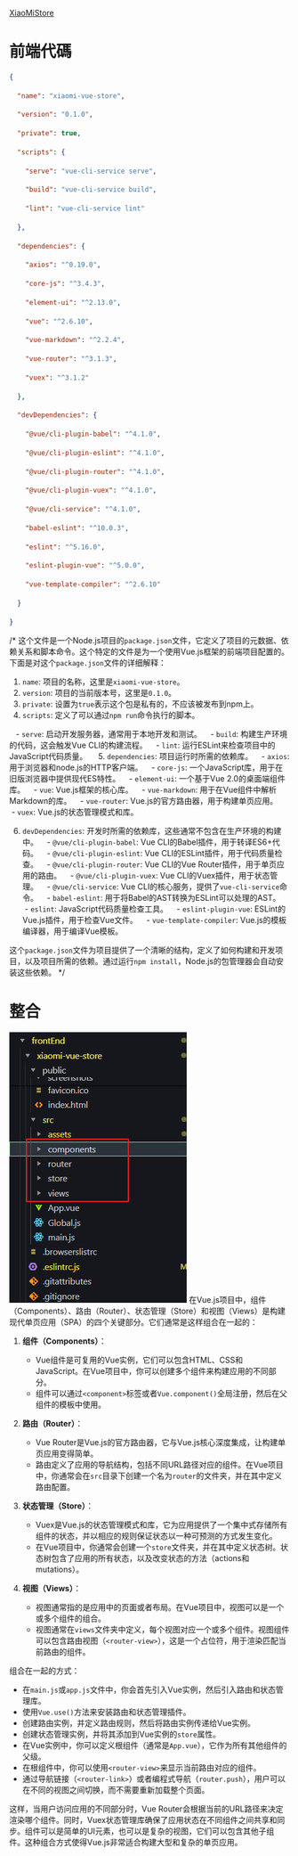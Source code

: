 [XiaoMiStore](C:\Users\Administrator\Documents\Mycodes\Java\XiaoMiStore)
# 前端代碼

```json
{

  "name": "xiaomi-vue-store",

  "version": "0.1.0",

  "private": true,

  "scripts": {

    "serve": "vue-cli-service serve",

    "build": "vue-cli-service build",

    "lint": "vue-cli-service lint"

  },

  "dependencies": {

    "axios": "^0.19.0",

    "core-js": "^3.4.3",

    "element-ui": "^2.13.0",

    "vue": "^2.6.10",

    "vue-markdown": "^2.2.4",

    "vue-router": "^3.1.3",

    "vuex": "^3.1.2"

  },

  "devDependencies": {

    "@vue/cli-plugin-babel": "^4.1.0",

    "@vue/cli-plugin-eslint": "^4.1.0",

    "@vue/cli-plugin-router": "^4.1.0",

    "@vue/cli-plugin-vuex": "^4.1.0",

    "@vue/cli-service": "^4.1.0",

    "babel-eslint": "^10.0.3",

    "eslint": "^5.16.0",

    "eslint-plugin-vue": "^5.0.0",

    "vue-template-compiler": "^2.6.10"

  }

}

```

/* 这个文件是一个Node.js项目的`package.json`文件，它定义了项目的元数据、依赖关系和脚本命令。这个特定的文件是为一个使用Vue.js框架的前端项目配置的。下面是对这个`package.json`文件的详细解释：

  

1. `name`: 项目的名称，这里是`xiaomi-vue-store`。
2. `version`: 项目的当前版本号，这里是`0.1.0`。
3. `private`: 设置为`true`表示这个包是私有的，不应该被发布到npm上。
4. `scripts`: 定义了可以通过`npm run`命令执行的脚本。

   - `serve`: 启动开发服务器，通常用于本地开发和测试。
   - `build`: 构建生产环境的代码，这会触发Vue CLI的构建流程。
   - `lint`: 运行ESLint来检查项目中的JavaScript代码质量。
   
5. `dependencies`: 项目运行时所需的依赖库。
   - `axios`: 用于浏览器和node.js的HTTP客户端。
   - `core-js`: 一个JavaScript库，用于在旧版浏览器中提供现代ES特性。
   - `element-ui`: 一个基于Vue 2.0的桌面端组件库。
   - `vue`: Vue.js框架的核心库。
   - `vue-markdown`: 用于在Vue组件中解析Markdown的库。
   - `vue-router`: Vue.js的官方路由器，用于构建单页应用。
   - `vuex`: Vue.js的状态管理模式和库。

6. `devDependencies`: 开发时所需的依赖库，这些通常不包含在生产环境的构建中。
   - `@vue/cli-plugin-babel`: Vue CLI的Babel插件，用于转译ES6+代码。
   - `@vue/cli-plugin-eslint`: Vue CLI的ESLint插件，用于代码质量检查。
   - `@vue/cli-plugin-router`: Vue CLI的Vue Router插件，用于单页应用的路由。
   - `@vue/cli-plugin-vuex`: Vue CLI的Vuex插件，用于状态管理。
   - `@vue/cli-service`: Vue CLI的核心服务，提供了`vue-cli-service`命令。
   - `babel-eslint`: 用于将Babel的AST转换为ESLint可以处理的AST。
   - `eslint`: JavaScript代码质量检查工具。
   - `eslint-plugin-vue`: ESLint的Vue.js插件，用于检查Vue文件。
   - `vue-template-compiler`: Vue.js的模板编译器，用于编译Vue模板。

  

这个`package.json`文件为项目提供了一个清晰的结构，定义了如何构建和开发项目，以及项目所需的依赖。通过运行`npm install`，Node.js的包管理器会自动安装这些依赖。 */

# 整合
![](assets/img/Pasted%20image%2020240301120444.png)
在Vue.js项目中，组件（Components）、路由（Router）、状态管理（Store）和视图（Views）是构建现代单页应用（SPA）的四个关键部分。它们通常是这样组合在一起的：

1. **组件（Components）**：
   - Vue组件是可复用的Vue实例，它们可以包含HTML、CSS和JavaScript。在Vue项目中，你可以创建多个组件来构建应用的不同部分。
   - 组件可以通过`<component>`标签或者`Vue.component()`全局注册，然后在父组件的模板中使用。

2. **路由（Router）**：
   - Vue Router是Vue.js的官方路由器，它与Vue.js核心深度集成，让构建单页应用变得简单。
   - 路由定义了应用的导航结构，包括不同URL路径对应的组件。在Vue项目中，你通常会在`src`目录下创建一个名为`router`的文件夹，并在其中定义路由配置。

3. **状态管理（Store）**：
   - Vuex是Vue.js的状态管理模式和库，它为应用提供了一个集中式存储所有组件的状态，并以相应的规则保证状态以一种可预测的方式发生变化。
   - 在Vue项目中，你通常会创建一个`store`文件夹，并在其中定义状态树。状态树包含了应用的所有状态，以及改变状态的方法（actions和mutations）。

4. **视图（Views）**：
   - 视图通常指的是应用中的页面或者布局。在Vue项目中，视图可以是一个或多个组件的组合。
   - 视图通常在`views`文件夹中定义，每个视图对应一个或多个组件。视图组件可以包含路由视图（`<router-view>`），这是一个占位符，用于渲染匹配当前路由的组件。

组合在一起的方式：

- 在`main.js`或`app.js`文件中，你会首先引入Vue实例，然后引入路由和状态管理库。
- 使用`Vue.use()`方法来安装路由和状态管理插件。
- 创建路由实例，并定义路由规则，然后将路由实例传递给Vue实例。
- 创建状态管理实例，并将其添加到Vue实例的`store`属性。
- 在Vue实例中，你可以定义根组件（通常是`App.vue`），它作为所有其他组件的父级。
- 在根组件中，你可以使用`<router-view>`来显示当前路由对应的组件。
- 通过导航链接（`<router-link>`）或者编程式导航（`router.push`），用户可以在不同的视图之间切换，而不需要重新加载整个页面。

这样，当用户访问应用的不同部分时，Vue Router会根据当前的URL路径来决定渲染哪个组件。同时，Vuex状态管理库确保了应用状态在不同组件之间共享和同步。组件可以是简单的UI元素，也可以是复杂的视图，它们可以包含其他子组件。这种组合方式使得Vue.js非常适合构建大型和复杂的单页应用。